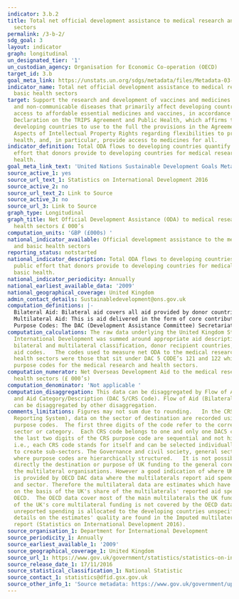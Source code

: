 ```yaml
---
indicator: 3.b.2
title: Total net official development assistance to medical research and basic health
  sectors
permalink: /3-b-2/
sdg_goal: 3
layout: indicator
graph: longitudinal
un_designated_tier: '1'
un_custodian_agency: Organisation for Economic Co-operation (OECD)
target_id: 3.b
goal_meta_link: https://unstats.un.org/sdgs/metadata/files/Metadata-03-0B-02.pdf
indicator_name: Total net official development assistance to medical research and
  basic health sectors
target: Support the research and development of vaccines and medicines for the communicable
  and non-communicable diseases that primarily affect developing countries, provide
  access to affordable essential medicines and vaccines, in accordance with the Doha
  Declaration on the TRIPS Agreement and Public Health, which affirms the right of
  developing countries to use to the full the provisions in the Agreement on TradeRelated
  Aspects of Intellectual Property Rights regarding flexibilities to protect public
  health, and, in particular, provide access to medicines for all.
indicator_definition: Total ODA flows to developing countries quantify the public
  effort that donors provide to developing countries for medical research and basic
  health.
goal_meta_link_text: 'United Nations Sustainable Development Goals Metadata: 3.b.2'
source_active_1: yes
source_url_text_1: Statistics on International Development 2016
source_active_2: no
source_url_text_2: Link to Source
source_active_3: no
source_url_3: Link to Source
graph_type: Longitudinal
graph_title: Net Official Development Assistance (ODA) to medical research and basic
  health sectors £ 000’s
computation_units: 'GBP (£000s) '
national_indicator_available: Official development assistance to the medical research
  and basic health sectors
reporting_status: notstarted
national_indicator_description: Total ODA flows to developing countries quantify the
  public effort that donors provide to developing countries for medical research and
  basic health.
national_indicator_periodicity: Annually
national_earliest_available_data: '2009'
national_geographical_coverage: United Kingdom
admin_contact_details: Sustainabledevelopment@ons.gov.uk
computation_definitions: |-
  Bilateral Aid: Bilateral aid covers all aid provided by donor countries when the recipient country, sector or project is known. Bilateral aid also includes aid that is channelled through a multilateral organisation where the government department determines the country, sector or theme that the funds will be spent on.
  Multilateral Aid: This is aid delivered in the form of core contributions to organisations on the DAC List of Multilateral Organisations.
  Purpose Codes: The DAC (Development Assistance Committee) Secretariat maintains various code lists which are used by donors to report on their aid flows to the DAC databases.  In addition, these codes are used to classify information in the DAC databases. The sector classification codes used can be found on the OECD website (http://www.oecd.org/dac/stats/purposecodessectorclassification.htm).
computation_calculations: The raw data underlying the United Kingdom Statistics on
  International Development was summed around appropriate aid description CRS codes,
  bilateral and multilateral classification, donor recipient countries, and type of
  aid codes.   The codes used to measure net ODA to the medical research and basic
  health sectors were those that sit under DAC 5 CODE’s 121 and 122 which are the
  purpose codes for the medical research and health sectors.
computation_numerator: Net Overseas Development Aid to the medical research and basic
  health sectors (£ 000’s)
computation_denominator: 'Not applicable '
computation_disaggregation: This data can be disaggregated by Flow of Aid (Bilateral/Multilateral)
  and Aid Category/Description (DAC 5/CRS Code). Flow of Aid (Bilateral/Multilateral)
  can be disaggregated by other disaggregation.
comments_limitations: Figures may not sum due to rounding.   In the CRS (Creditor
  Reporting System), data on the sector of destination are recorded using 5-digit
  purpose codes.  The first three digits of the code refer to the corresponding DAC5
  sector or category.  Each CRS code belongs to one and only one DAC5 category.  Generally,
  the last two digits of the CRS purpose code are sequential and not hierarchical
  i.e., each CRS code stands for itself and can be selected individually or grouped
  to create sub-sectors. The Governance and civil society, general sector is an exception
  where purpose codes are hierarchically structured.   It is not possible to track
  directly the destination or purpose of UK funding to the general core budgets of
  the multilateral organisations. However a good indication of where UK funding goes
  is provided by OECD DAC data where the multilaterals report aid spend by country
  and sector. Therefore the multilateral data are estimates which have been calculated
  on the basis of the UK's share of the multilaterals' reported aid spending to the
  OECD.  The OECD data cover most of the main multilaterals the UK funds.  About 15%
  of the UK's core multilateral funding is not covered by the OECD data, and this
  unreported spending is allocated to the developing countries unspecified category.   More
  details on the estimates' quality are found in the Imputed multilateral share quality
  report (Statistics on International Development 2016).
source_organisation_1: Department for International Development
source_periodicity_1: Annually
source_earliest_available_1: '2009'
source_geographical_coverage_1: United Kingdom
source_url_1: https://www.gov.uk/government/statistics/statistics-on-international-development-2016
source_release_date_1: 17/11/2016
source_statistical_classification_1: National Statistic
source_contact_1: statistics@dfid.gsx.gov.uk
source_other_info_1: 'Source metadata: https://www.gov.uk/government/uploads/system/uploads/attachment_data/file/570157/annexes.pdf'
---
```

